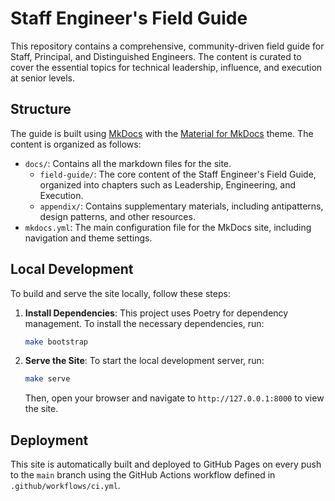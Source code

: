 # Staff Engineer's Field Guide

This repository contains a comprehensive, community-driven field guide for Staff, Principal, and Distinguished Engineers. The content is curated to cover the essential topics for technical leadership, influence, and execution at senior levels.

## Structure

The guide is built using [MkDocs](https://www.mkdocs.org/) with the [Material for MkDocs](https://squidfunk.github.io/mkdocs-material/) theme. The content is organized as follows:

-   `docs/`: Contains all the markdown files for the site.
    -   `field-guide/`: The core content of the Staff Engineer's Field Guide, organized into chapters such as Leadership, Engineering, and Execution.
    -   `appendix/`: Contains supplementary materials, including antipatterns, design patterns, and other resources.
-   `mkdocs.yml`: The main configuration file for the MkDocs site, including navigation and theme settings.

## Local Development

To build and serve the site locally, follow these steps:

1.  **Install Dependencies**: This project uses Poetry for dependency management. To install the necessary dependencies, run:

    ```bash
    make bootstrap
    ```

2.  **Serve the Site**: To start the local development server, run:

    ```bash
    make serve
    ```

    Then, open your browser and navigate to `http://127.0.0.1:8000` to view the site.

## Deployment

This site is automatically built and deployed to GitHub Pages on every push to the `main` branch using the GitHub Actions workflow defined in `.github/workflows/ci.yml`.
